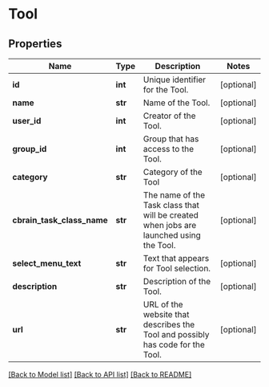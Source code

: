 # Tool

## Properties
Name | Type | Description | Notes
------------ | ------------- | ------------- | -------------
**id** | **int** | Unique identifier for the Tool. | [optional] 
**name** | **str** | Name of the Tool. | [optional] 
**user_id** | **int** | Creator of the Tool. | [optional] 
**group_id** | **int** | Group that has access to the Tool. | [optional] 
**category** | **str** | Category of the Tool | [optional] 
**cbrain_task_class_name** | **str** | The name of the Task class that will be created when jobs are launched using the Tool. | [optional] 
**select_menu_text** | **str** | Text that appears for Tool selection. | [optional] 
**description** | **str** | Description of the Tool. | [optional] 
**url** | **str** | URL of the website that describes the Tool and possibly has code for the Tool. | [optional] 

[[Back to Model list]](../README.md#documentation-for-models) [[Back to API list]](../README.md#documentation-for-api-endpoints) [[Back to README]](../README.md)


